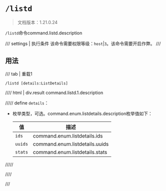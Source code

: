 # `/listd`

> 文档版本：1.21.0.24

`/listd`命令command.listd.description

/// settings | 执行条件
该命令需要权限等级：`host`|`3`。该命令需要开启作弊。
///

## 用法

/// tab | 重载1
```mcfunction
/listd [details:ListDetails]
```

//// html | div.result
command.listd.1.description

///// define
`details`：<!-- md:samp ListDetails -->

- 枚举类型，可选。command.enum.listdetails.description枚举值如下：

  |值|描述|
  |---|---|
  |`ids`|command.enum.listdetails.ids|
  |`uuids`|command.enum.listdetails.uuids|
  |`stats`|command.enum.listdetails.stats|



/////

////

///
